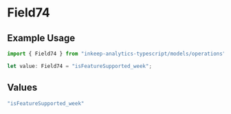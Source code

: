 # Field74

## Example Usage

```typescript
import { Field74 } from "inkeep-analytics-typescript/models/operations";

let value: Field74 = "isFeatureSupported_week";
```

## Values

```typescript
"isFeatureSupported_week"
```